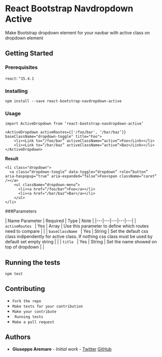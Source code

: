 # React Bootstrap Navdropdown Active

Make Bootstrap dropdown element for your navbar with active class on dropdown element

## Getting Started

### Prerequisites

`react`: `^15.4.1`

### Installing

`npm install --save react-bootstrap-navdropdown-active`

### Usage 

```
import ActiveDropdown from ‘react-bootstrap-navdropdown-active’

<ActiveDropdown activeRoutes={['/foo/bar', ‘/bar/baz’]} baseClassName="dropdown-toggle" title="Foo">
	<li><Link to=“/foo/bar” activeClassName=“active”>Foo</Link></li>
	<li><Link to=“/bar/baz” activeClassName=“active”>Baz</Link></li>
</ActiveDropdown>          

```

**Result**

```
<li class="dropdown">
  <a class=“dropdown-toogle” data-toggle=“dropdown” role=“button” aria-haspopup=“true” aria-expanded=“false”>Foo<span className=“caret” /></a>
    <ul className=“dropdown-menu”>
      <li><a href=“/foo/bar”>Foo</a></li>
      <li><a href="/bar/baz“>Bar</a></li>
    </ul>
</li>
```

###Parameters

| Name Parameter  |  Required |  Type |  Note | 
|---|---|---|---|---|
| `activeRoutes ` | Yes  | Array  | Use this parameter to define which routes need to compare  |   |
|  `baseClassName ` |  Yes | String  | Set the default css class indipendently for active class. If nothing css class must be used by default set empty string  |   |
|  `title ` | Yes  | String  | Set the name showed on top of dropdown  |   |


## Running the tests

`npm test`


## Contributing

* `Fork the repo`
* `Make tests for your contribution`
* `Make your contribute`
* ` Running tests`
* `Make a pull request`

## Authors

* **Giuseppe Aremare** - *Initial work* - [Twitter](https://twitter.com/beppeA95)  [GitHub](https://github.com/neomusic)
